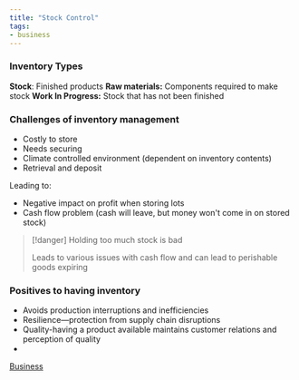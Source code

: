 ```yaml
---
title: "Stock Control"
tags:
- business
---
```


### Inventory Types

**Stock**: Finished products
**Raw materials:** Components required to make stock
**Work In Progress:** Stock that has not been finished

### Challenges of inventory management

- Costly to store
- Needs securing
- Climate controlled environment (dependent on inventory contents)
- Retrieval and deposit

Leading to:

- Negative impact on profit when storing lots
- Cash flow problem (cash will leave, but money won't come in on stored stock)

> [!danger] Holding too much stock is bad
>
> Leads to various issues with cash flow and can lead to perishable goods expiring

### Positives to having inventory

- Avoids production interruptions and inefficiencies 
- Resilience—protection from supply chain disruptions
- Quality-having a product available maintains customer relations and perception of quality
- 



[Business](/Business)